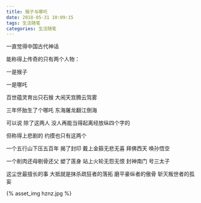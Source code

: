 ```yaml
---
title: 猴子与哪吒
date: 2018-05-31 10:09:15
tags: 生活随笔
categories: 生活随笔
---
```


一直觉得中国古代神话

能称得上传奇的只有两个人物：

一是猴子 

一是哪吒

百世蕴灵育出只石猴 大闹天宫腾云驾雾

三年怀胎生了个哪吒 东海屠龙翻江倒海

可以说 除了这两人 没人再能当得起离经放纵四个字的

但称得上悲剧的 约摸也只有这两个

一个五行山下压五百年 揭了封印 戴上金箍无悲无喜 拜佛西天 唤孙悟空

一个削肉还母剔骨还父 塑了莲身 站上火轮无怨无恨 封神南门 号三太子

这尘世最擅长的事 大抵就是抹杀疏狂者的落拓 磨平豪纵者的傲骨 斩灭叛世者的孤妄

{% asset_img hznz.jpg %}